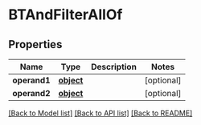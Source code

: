 # BTAndFilterAllOf

## Properties
Name | Type | Description | Notes
------------ | ------------- | ------------- | -------------
**operand1** | [**object**](.md) |  | [optional] 
**operand2** | [**object**](.md) |  | [optional] 

[[Back to Model list]](../README.md#documentation-for-models) [[Back to API list]](../README.md#documentation-for-api-endpoints) [[Back to README]](../README.md)


